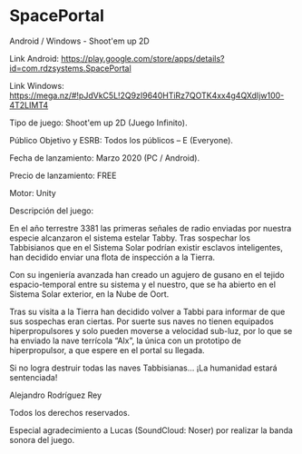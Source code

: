 # SpacePortal
Android / Windows - Shoot'em up 2D

Link Android: https://play.google.com/store/apps/details?id=com.rdzsystems.SpacePortal

Link Windows: https://mega.nz/#!pJdVkC5L!2Q9zI9640HTiRz7QOTK4xx4g4QXdIjw100-4T2LIMT4

Tipo de juego: Shoot'em up 2D (Juego Infinito).

Público Objetivo y ESRB: Todos los públicos – E (Everyone).

Fecha de lanzamiento: Marzo 2020 (PC / Android).

Precio de lanzamiento: FREE

Motor: Unity

Descripción del juego:

En el año terrestre 3381 las primeras señales de radio enviadas por nuestra especie alcanzaron el sistema estelar Tabby. Tras sospechar los Tabbisianos que en el Sistema Solar podrían existir esclavos inteligentes, han decidido enviar una flota de inspección a la Tierra.

Con su ingeniería avanzada han creado un agujero de gusano en el tejido espacio-temporal entre su sistema y el nuestro, que se ha abierto en el Sistema Solar exterior, en la Nube de Oort.

Tras su visita a la Tierra han decidido volver a Tabbi para informar de que sus sospechas eran ciertas. Por suerte sus naves no tienen equipados hiperpropulsores y solo pueden moverse a velocidad sub-luz, por lo que se ha enviado la nave terrícola “Alx”, la única con un prototipo de hiperpropulsor, a que espere en el portal su llegada.

Si no logra destruir todas las naves Tabbisianas…
¡La humanidad estará sentenciada!

Alejandro Rodríguez Rey

Todos los derechos reservados.

Especial agradecimiento a Lucas (SoundCloud: Noser) por realizar la banda sonora del juego.
